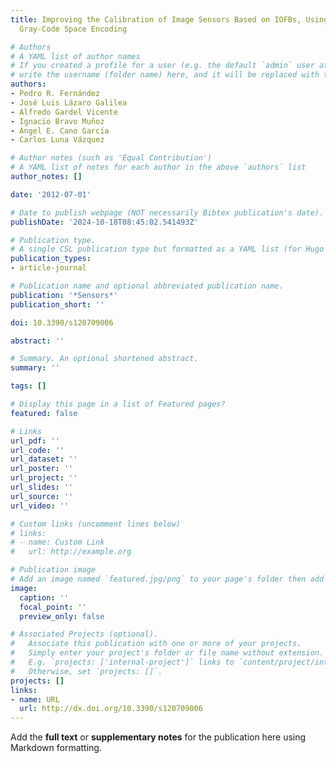 ```yaml
---
title: Improving the Calibration of Image Sensors Based on IOFBs, Using Differential
  Gray-Code Space Encoding

# Authors
# A YAML list of author names
# If you created a profile for a user (e.g. the default `admin` user at `content/authors/admin/`), 
# write the username (folder name) here, and it will be replaced with their full name and linked to their profile.
authors:
- Pedro R. Fernández
- José Luis Lázaro Galilea
- Alfredo Gardel Vicente
- Ignacio Bravo Muñoz
- Ángel E. Cano García
- Carlos Luna Vázquez

# Author notes (such as 'Equal Contribution')
# A YAML list of notes for each author in the above `authors` list
author_notes: []

date: '2012-07-01'

# Date to publish webpage (NOT necessarily Bibtex publication's date).
publishDate: '2024-10-18T08:45:02.541493Z'

# Publication type.
# A single CSL publication type but formatted as a YAML list (for Hugo requirements).
publication_types:
- article-journal

# Publication name and optional abbreviated publication name.
publication: '*Sensors*'
publication_short: ''

doi: 10.3390/s120709006

abstract: ''

# Summary. An optional shortened abstract.
summary: ''

tags: []

# Display this page in a list of Featured pages?
featured: false

# Links
url_pdf: ''
url_code: ''
url_dataset: ''
url_poster: ''
url_project: ''
url_slides: ''
url_source: ''
url_video: ''

# Custom links (uncomment lines below)
# links:
# - name: Custom Link
#   url: http://example.org

# Publication image
# Add an image named `featured.jpg/png` to your page's folder then add a caption below.
image:
  caption: ''
  focal_point: ''
  preview_only: false

# Associated Projects (optional).
#   Associate this publication with one or more of your projects.
#   Simply enter your project's folder or file name without extension.
#   E.g. `projects: ['internal-project']` links to `content/project/internal-project/index.md`.
#   Otherwise, set `projects: []`.
projects: []
links:
- name: URL
  url: http://dx.doi.org/10.3390/s120709006
---
```


Add the **full text** or **supplementary notes** for the publication here using Markdown formatting.
